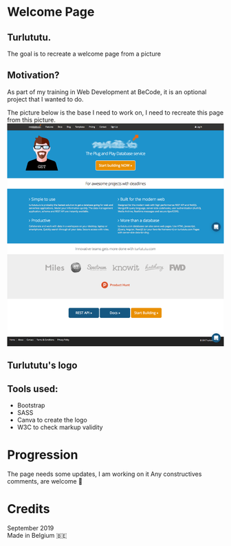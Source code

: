 # Welcome Page
## Turlututu.
The goal is to recreate a welcome page from a picture <br>
<!-- You can see the page [here](https://lalysingh.github.io/restaurant-css-framework/). -->

## Motivation?
As part of my training in Web Development at BeCode, it is an optional project that I wanted to do. 

The picture below is the base I need to work on, I need to recreate this page from this picture.
![aim](/assets/img/aim.png)

## Turlututu's logo
<!-- ![logo](/assets/img/logo.png) -->

## Tools used: 
- Bootstrap
- SASS
- Canva to create the logo
- W3C to check markup validity

# Progression
The page needs some updates, I am working on it
Any constructives comments, are welcome 👋

# Credits 
September 2019 <br>
Made in Belgium 🇧🇪
